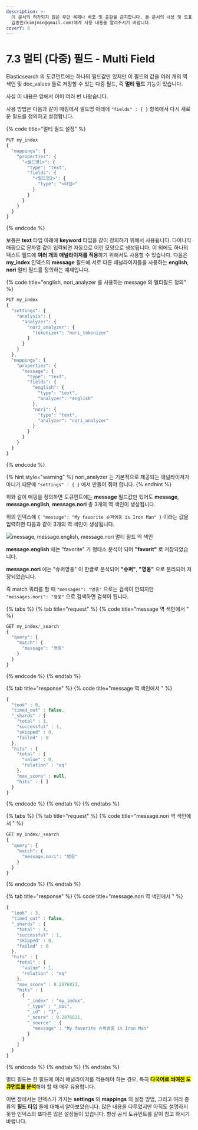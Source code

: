 ```yaml
---
description: >-
  이 문서의 허가되지 않은 무단 복제나 배포 및 출판을 금지합니다. 본 문서의 내용 및 도표 등을 인용하고자 하는 경우 출처를 명시하고
  김종민(kimjmin@gmail.com)에게 사용 내용을 알려주시기 바랍니다.
coverY: 0
---
```


# 7.3 멀티 (다중) 필드 - Multi Field

Elasticsearch 의 도큐먼트에는 하나의 필드값만 있지만 이 필드의 값을 여러 개의 역 색인 및 doc\_values 들로 저장할 수 있는 다중 필드, 즉 **멀티 필드** 기능이 있습니다.&#x20;

사실 이 내용은 앞에서 이미 여러 번 나왔습니다.&#x20;

사용 방법은 다음과 같이 매핑에서 필드명 아래에 `"fields" : { }` 항목에서 다시 새로운 필드를 정의하고 설정합니다.



{% code title="멀티 필드 설정" %}
```javascript
PUT my_index
{
  "mappings": {
    "properties": {
      "<필드명1>": {
        "type": "text",
        "fields": {
          "<필드명2>": {
            "type": "<타입>"
          }
        }
      }
    }
  }
}
```
{% endcode %}

보통은 **text** 타입 아래에 **keyword** 타입을 같이 정의하기 위해서 사용됩니다. 다이나믹 매핑으로 문자열 값이 입력되면 자동으로 이런 모양으로 생성됩니다. 이 외에도 하나의 텍스트 필드에 **여러 개의 애널라이저를 적용**하기 위해서도 사용할 수 있습니다. 다음은 **my\_index** 인덱스의 **message** 필드에 서로 다른 애널라이저들을 사용하는 **english**, **nori** 멀티 필드를 정의하는 예제입니다.

{% code title="english, nori_analyzer 를 사용하는 message 의 멀티필드 정의" %}
```javascript
PUT my_index
{
  "settings": {
    "analysis": {
      "analyzer": {
        "nori_analyzer": {
          "tokenizer": "nori_tokenizer"
        }
      }
    }
  },
  "mappings": {
    "properties": {
      "message": {
        "type": "text",
        "fields": {
          "english": {
            "type": "text",
            "analyzer": "english"
          },
          "nori": {
            "type": "text",
            "analyzer": "nori_analyzer"
          }
        }
      }
    }
  }
}
```
{% endcode %}

{% hint style="warning" %}
nori\_analyzer 는 기본적으로 제공되는 애널라이저가 아니기 때문에 `"settings" : { }` 에서 만들어 줘야 합니다.
{% endhint %}

위와 같이 매핑을 정의하면 도큐먼트에는 **message** 필드값만 있어도 **message**, **message.english**, **message.nori** 총 3개의 역 색인이 생성됩니다.&#x20;

위의 인덱스에 `{ "message": "My favorite 슈퍼영웅 is Iron Man" }` 이라는 값을 입력하면 다음과 같이 3개의 역 색인이 생성됩니다.

![message, message.english, message.nori 멀티 필드 역 색인](../.gitbook/assets/07-14.png)

**message.english** 에는 "favorite" 가 형태소 분석이 되어 **"favorit"** 로 저장되었습니다.&#x20;

**message.nori** 에는 "슈퍼영웅" 이 한글로 분석되어 **"슈퍼"**, **"영웅"** 으로 분리되어 저장되었습니다.

즉 match 쿼리를 할 때 `"messages": "영웅"` 으로는 검색이 안되지만 `"messages.nori": "영웅"` 으로 검색하면 검색이 됩니다.

{% tabs %}
{% tab title="request" %}
{% code title="message 역 색인에서 " %}
```javascript
GET my_index/_search
{
  "query": {
    "match": {
      "message": "영웅"
    }
  }
}
```
{% endcode %}
{% endtab %}

{% tab title="response" %}
{% code title="message 역 색인에서 " %}
```javascript
{
  "took" : 0,
  "timed_out" : false,
  "_shards" : {
    "total" : 1,
    "successful" : 1,
    "skipped" : 0,
    "failed" : 0
  },
  "hits" : {
    "total" : {
      "value" : 0,
      "relation" : "eq"
    },
    "max_score" : null,
    "hits" : [ ]
  }
}
```
{% endcode %}
{% endtab %}
{% endtabs %}

{% tabs %}
{% tab title="request" %}
{% code title="message.nori 역 색인에서 " %}
```javascript
GET my_index/_search
{
  "query": {
    "match": {
      "message.nori": "영웅"
    }
  }
}
```
{% endcode %}
{% endtab %}

{% tab title="response" %}
{% code title="message.nori 역 색인에서 " %}
```javascript
{
  "took" : 3,
  "timed_out" : false,
  "_shards" : {
    "total" : 1,
    "successful" : 1,
    "skipped" : 0,
    "failed" : 0
  },
  "hits" : {
    "total" : {
      "value" : 1,
      "relation" : "eq"
    },
    "max_score" : 0.2876821,
    "hits" : [
      {
        "_index" : "my_index",
        "_type" : "_doc",
        "_id" : "1",
        "_score" : 0.2876821,
        "_source" : {
          "message" : "My favorite 슈퍼영웅 is Iron Man"
        }
      }
    ]
  }
}
```
{% endcode %}
{% endtab %}
{% endtabs %}

멀티 필드는 한 필드에 여러 애널라이저를 적용해야 하는 경우, 특히 <mark style="background-color:yellow;">**다국어로 씌여진 도큐먼트를 분석**</mark>해야 할 때 매우 유용합니다.

이번 장에서는 인덱스가 가지는 **settings** 와 **mappings** 의 설정 방법, 그리고 여러 종류의 **필드 타입** 들에 대해서 알아보았습니다. 많은 내용을 다루었지만 아직도 설명하지 못한 인덱스의 또다른 많은 설정들이 있습니다. 항상 공식 도큐먼트를 같이 참고 하시기 바랍니다.
